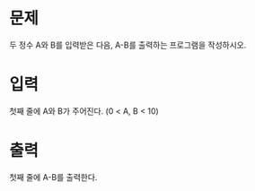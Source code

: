 # 문제
두 정수 A와 B를 입력받은 다음, A-B를 출력하는 프로그램을 작성하시오.

# 입력
첫째 줄에 A와 B가 주어진다. (0 < A, B < 10)

# 출력
첫째 줄에 A-B를 출력한다.
